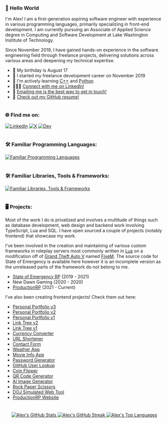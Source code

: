 ### 👋 Hello World
I'm Alex! I am a first-generation aspiring software engineer with experience in various programming languages, primarily specializing in front-end development. I am currently pursuing an Associate of Applied Science degree in Computing and Software Development at Lake Washington Institute of Technology.

Since November 2019, I have gained hands-on experience in the software engineering field through freelance projects, delivering solutions across various areas and deepening my technical expertise.

* 🎂 My birthday is August 17
* 📅 I started my freelance development career on November 2019
* 🧠 I'm actively learning <a href='https://cplusplus.com/'>C++</a> and <a href='https://python.org/'>Python</a>
* 🧑‍🤝‍🧑 [Connect with me on LinkedIn!](linkedin.alexarizola.dev)
* 📧 [Emailing me is the best way to get in touch!](mailto:contact@alexarizola.dev)
* 📃 [Check out my GitHub resume!](https://resume.github.io/?CodedByArizola)

#
### 🌐 Find me on:
[![LinkedIn](https://skillicons.dev/icons?i=linkedin)](https://linkedin.alexarizola.dev/)
[![X](https://skillicons.dev/icons?i=twitter)](https://x.alexarizola.dev/)
[![Dev](https://skillicons.dev/icons?i=devto)](https://dev.to/alex_arizola)

#
### 🛠️ Familiar Programming Languages:
[![Familiar Programming Languages](https://skillicons.dev/icons?i=lua,py,html,css,js,ts,sass,less)](https://skillicons.dev)

#
### 🛠️ Familiar Libraries, Tools & Frameworks:
[![Familiar Libraries, Tools & Frameworks](https://skillicons.dev/icons?i=vscode,visualstudio,jquery,react,materialui,tailwind,npm,vite,github,gitlab,git,netlify,postman)](https://skillicons.dev)

#
### 🖥️ Projects:
Most of the work I do is privatized and involves a multitude of things such as database development, web design and backend work involving TypeScript, Lua and SQL. I have open sourced a couple of projects (notably frontend) that showcase my work.

I've been involved in the creation and maintaining of various custom frameworks in roleplay servers most commonly written in <a href="https://lua.org/">Lua</a> on a modification off of <a href="https://rockstargames.com/gta-v">Grand Theft Auto V</a> named <a href="https://fivem.net">FiveM</a>. The source code for State of Emergency is available here however it is an incomplete version as the unreleased parts of the framework do not belong to me.

* <a href='https://github.com/CodedByArizola/soe-2.0'>State of Emergency RP</a> (2019 - 2021)
* New Dawn Gaming (2020 - 2020)
* <a href='https://productionrp.org/'>ProductionRP</a> (2021 - Current)

I've also been creating frontend projects! Check them out here:
* <a href="https://alexarizola.dev/">Personal Portfolio v3</a>
* <a href="https://aa-portfolio-v2.netlify.app/">Personal Portfolio v2</a>
* <a href="https://aa-portfolio-v1.netlify.app/">Personal Portfolio v1</a>
* <a href="https://alexarizola.info/">Link Tree v2</a>
* <a href="https://aa-linktree-v1.netlify.app/">Link Tree v1</a>
* <a href="https://classy-choux-2958bf.netlify.app/">Currency Converter</a>
* <a href="https://transcendent-palmier-9cc6ea.netlify.app/">URL Shortener</a>
* <a href="https://sparkly-swan-b4f0e8.netlify.app/">Contact Form</a>
* <a href="https://dainty-tapioca-dbc275.netlify.app/">Weather App</a>
* <a href="https://zippy-cat-24ae8d.netlify.app/">Movie Info App</a>
* <a href="https://sparkly-kelpie-d89b5d.netlify.app/">Password Generator</a>
* <a href="https://clever-wisp-aa80d7.netlify.app/">GitHub User Lookup</a>
* <a href="https://aa-flipacoin.netlify.app/">Coin Flipper</a>
* <a href="https://aa-qrcodegenerator.netlify.app/">QR Code Generator</a>
* <a href="https://aa-ai-image-generator.netlify.app/">AI Image Generator</a>
* <a href="https://aa-rock-paper-scissors.netlify.app/">Rock Paper Scissors</a>
* <a href="https://doj.productionrp.org/">DOJ Simulated Web Tool</a>
* <a href="https://prpwebsite-v2.netlify.app/">ProductionRP Website</a>

#
<p align="center">
    <a href="https://github.com/anuraghazra/github-readme-stats">
        <img alt="Alex's GitHub Stats" src="https://github-readme-stats.vercel.app/api?username=codedbyarizola&count_private=true&show_icons=true&text_color=fff&title_color=fff&bg_color=0D1117&icon_color=a80505&hide_border=true" draggable="false">
    </a>
    <a href="https://git.io/streak-stats">
        <img alt="Alex's GitHub Streak" src="https://streak-stats.demolab.com/?user=CodedByArizola&stroke=ffffff&background=0D1117&ring=a80505&fire=a80505&currStreakNum=ffffff&currStreakLabel=a80505&sideNums=ffffff&sideLabels=ffffff&dates=ffffff&hide_border=true" draggable="false">
    </a>
    <a href="https://github.com/anuraghazra/github-readme-stats">
        <img alt="Alex's Top Languages" src="https://github-readme-stats.vercel.app/api/top-langs/?username=CodedByArizola&layout=compact&count_private=true&text_color=fff&title_color=fff&bg_color=0D1117&hide_border=true" draggable="false">
    </a>
</p>
